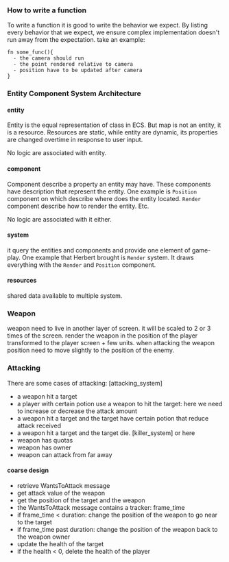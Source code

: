 ### How to write a function
To write a function it is good to write the behavior we expect. By listing every behavior that we expect, we ensure complex implementation doesn't run away from the expectation. take an example:
```
fn some_func(){
  - the camera should run
  - the point rendered relative to camera
  - position have to be updated after camera
}
```

### Entity Component System Architecture
#### **entity**
Entity is the equal representation of class in ECS. But map is not an entity, it is a resource. Resources are static, while entity are dynamic, its properties are changed overtime in response to user input.

No logic are associated with entity.

#### **component**
Component describe a property an entity may have. These components have description that represent the entity. One example is `Position` component on which describe where does the entity located. `Render` component describe how to render the entity. Etc.

No logic are associated with it either.

#### **system**
it query the entities and components and provide one element of game-play. One example that Herbert brought is `Render` system. It draws everything with the `Render` and `Position` component.

#### **resources**
shared data available to multiple system.

### Weapon
weapon need to live in another layer of screen.
it will be scaled to 2 or 3 times of the screen.
render the weapon in the position of the player transformed to the player screen + few units.
when attacking the weapon position need to move slightly to the position of the enemy.


### Attacking

There are some cases of attacking: [attacking_system]
- a weapon hit a target
- a player with certain potion use a weapon to hit the target:
here we need to increase or decrease the attack amount
- a weapon hit a target and the target have certain potion that reduce attack received
- a weapon hit a target and the target die. [killer_system] or here
- weapon has quotas
- weapon has owner
- weapon can attack from far away

#### **coarse design**
- retrieve WantsToAttack message
- get attack value of the weapon
- get the position of the target and the weapon
- the WantsToAttack message contains a tracker: frame_time
- if frame_time < duration: change the position of the weapon to go near to the target
- if frame_time past duration: change the position of the weapon back to the weapon owner
- update the health of the target
- if the health < 0, delete the health of the player